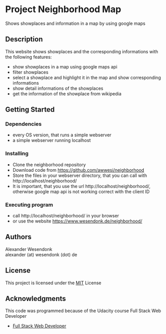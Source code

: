 # Project Neighborhood Map

Shows showplaces and information in a map by using google maps

## Description

This website shows showplaces and the corresponding informations with the following features:
* show showplaces in a map using google maps api
* filter showplaces
* select a showplace and highlight it in the map and show corresponding informations
* show detail informations of the showplaces
* get the information of the showplace from wikipedia

## Getting Started

### Dependencies

* every OS version, that runs a simple webserver
* a simple webserver running localhost

### Installing

* Clone the neighborhood repository
* Download code from https://github.com/awwesi/neighborhood
* Store the files in your webserver directory, that you can call with http://localhost/neighborhood/
* It is important, that you use the url  http://localhost/neighborhood/, otherwise google map api is not working correct with the client ID

### Executing program

* call http://localhost/neighborhood/ in your browser
* or use the website https://www.wesendonk.de/neighborhood/

## Authors

Alexander Wesendonk  
alexander (at) wesendonk (dot) de

## License

This project is licensed under the [MIT](https://mit-license.org/) License

## Acknowledgments

This code was programmed because of the Udacity course Full Stack Web Developer

* [Full Stack Web Developer](https://de.udacity.com/course/full-stack-web-developer-nanodegree--nd004)
